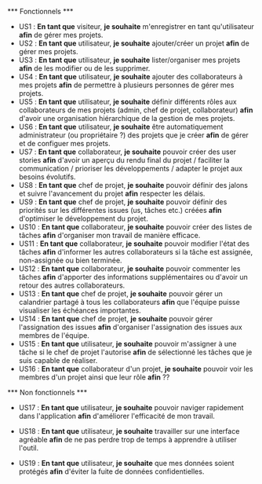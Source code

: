 
*** Fonctionnels ***
* US1 : **En tant que** visiteur, **je souhaite** m'enregistrer en tant qu'utilisateur **afin** de gérer mes projets.
* US2 : **En tant que** utilisateur, **je souhaite** ajouter/créer un projet **afin** de gérer mes projets.
* US3 : **En tant que** utilisateur, **je souhaite** lister/organiser mes projets **afin** de les modifier ou de les supprimer.
* US4 : **En tant que** utilisateur, **je souhaite** ajouter des collaborateurs à mes projets **afin** de permettre à plusieurs personnes de gérer mes projets.
* US5 : **En tant que** utilisateur, **je souhaite** définir différents rôles aux collaborateurs de mes projets (admin, chef de projet, collaborateur) **afin** d'avoir une organisation hiérarchique de la gestion de mes projets.
* US6 : **En tant que** utilisateur, **je souhaite** être automatiquement administrateur (ou propriétaire ?) des projets que je créer **afin** de gérer et de configuer mes projets.
* US7 : **En tant que** collaborateur, **je souhaite** pouvoir créer des user stories **afin** d'avoir un aperçu du rendu final du projet / faciliter la communication / prioriser les développements / adapter le projet aux besoins évolutifs.
* US8 : **En tant que** chef de projet, **je souhaite** pouvoir définir des jalons et suivre l'avancement du projet **afin** respecter les délais.
* US9 : **En tant que** chef de projet, **je souhaite** pouvoir définir des priorités sur les différentes issues (us, tâches etc.) créées **afin** d'optimiser le développement du projet.
* US10 : **En tant que** collaborateur, **je souhaite** pouvoir créer des listes de tâches **afin** d'organiser mon travail de manière efficace.
* US11 : **En tant que** collaborateur, **je souhaite** pouvoir modifier l'état des tâches **afin** d'informer les autres collaborateurs si la tâche est assignée, non-assignée ou bien terminée.
* US12 : **En tant que** collaborateur, **je souhaite** pouvoir commenter les tâches **afin** d'apporter des informations supplémentaires ou d'avoir un retour des autres collaborateurs.
* US13 : **En tant que** chef de projet, **je souhaite** pouvoir gérer un calandrier partagé à tous les collaborateurs **afin** que l'équipe puisse visualiser les échéances importantes.
* US14 : **En tant que** chef de projet, **je souhaite** pouvoir gérer l'assignation des issues **afin** d'organiser l'assignation des issues aux membres de l'équipe.
* US15 : **En tant que** utilisateur, **je souhaite** pouvoir m'assigner à une tâche si le chef de projet l'autorise **afin** de sélectionné les tâches que je suis capable de réaliser.
* US16 : **En tant que** collaborateur d'un projet, **je souhaite** pouvoir voir les membres d'un projet ainsi que leur rôle **afin** ??

*** Non fonctionnels ***
* US17 : **En tant que** utilisateur, **je souhaite** pouvoir naviger rapidement dans l'application **afin** d'améliorer l'efficacité de mon travail.
* US18 : **En tant que** utilisateur, **je souhaite** travailler sur une interface agréable **afin** de ne pas perdre trop de temps à apprendre à utiliser l'outil.
  
* US19 : **En tant que** utilisateur, **je souhaite** que mes données soient protégés **afin** d'éviter la fuite de données confidentielles.
